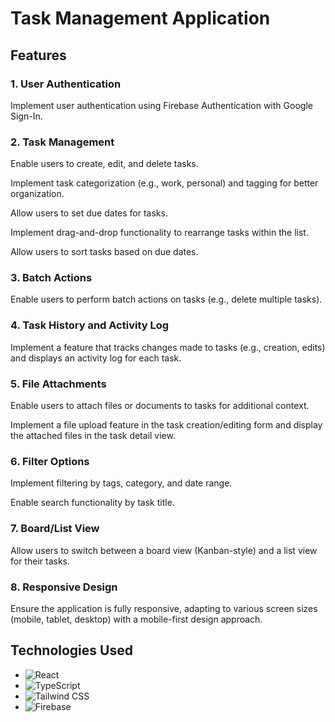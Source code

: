# Task Management Application

## Features

### 1. User Authentication

Implement user authentication using Firebase Authentication with Google Sign-In.

### 2. Task Management

Enable users to create, edit, and delete tasks.

Implement task categorization (e.g., work, personal) and tagging for better organization.

Allow users to set due dates for tasks.

Implement drag-and-drop functionality to rearrange tasks within the list.

Allow users to sort tasks based on due dates.

### 3. Batch Actions

Enable users to perform batch actions on tasks (e.g., delete multiple tasks).

### 4. Task History and Activity Log

Implement a feature that tracks changes made to tasks (e.g., creation, edits) and displays an activity log for each task.

### 5. File Attachments

Enable users to attach files or documents to tasks for additional context.

Implement a file upload feature in the task creation/editing form and display the attached files in the task detail view.

### 6. Filter Options

Implement filtering by tags, category, and date range.

Enable search functionality by task title.

### 7. Board/List View

Allow users to switch between a board view (Kanban-style) and a list view for their tasks.

### 8. Responsive Design

Ensure the application is fully responsive, adapting to various screen sizes (mobile, tablet, desktop) with a mobile-first design approach.

## Technologies Used  <!-- Section Title -->
- ![React](https://img.shields.io/badge/React-61DAFB?style=for-the-badge&logo=react&logoColor=black)
- ![TypeScript](https://img.shields.io/badge/TypeScript-3178C6?style=for-the-badge&logo=typescript&logoColor=white)
- ![Tailwind CSS](https://img.shields.io/badge/Tailwind%20CSS-06B6D4?style=for-the-badge&logo=tailwindcss&logoColor=white)
- ![Firebase](https://img.shields.io/badge/Firebase-FFCA28?style=for-the-badge&logo=firebase&logoColor=black)
